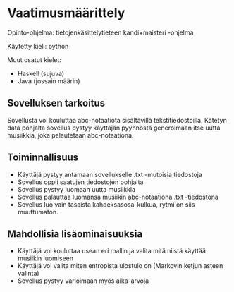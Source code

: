 # Vaatimusmäärittely

Opinto-ohjelma: tietojenkäsittelytieteen kandi+maisteri -ohjelma

Käytetty kieli: python

Muut osatut kielet:
  - Haskell (sujuva)
  - Java (jossain määrin)

## Sovelluksen tarkoitus

Sovellusta voi kouluttaa abc-notaatiota sisältävillä tekstitiedostoilla. Kätetyn data pohjalta sovellus pystyy
käyttäjän pyynnöstä generoimaan itse uutta musiikkia, joka palautetaan abc-notaationa.

## Toiminnallisuus

- Käyttäjä pystyy antamaan sovellukselle .txt -mutoisia tiedostoja
- Sovellus oppii saatujen tiedostojen pohjalta
- Sovellus pystyy luomaan uutta musiikkia
- Sovellus palauttaa luomansa musiikin abc-notaationa .txt -tiedostona
- Sovellus luo vain tasaista kahdeksasosa-kulkua, rytmi on siis muuttumaton.

## Mahdollisia lisäominaisuuksia

- Käyttäjä voi kouluttaa usean eri mallin ja valita mitä niistä käyttää musiikin luomiseen
- Käyttäjä voi valita miten entropista ulostulo on (Markovin ketjun asteen valinta)
- Sovellus pystyy varioimaan myös aika-arvoja
